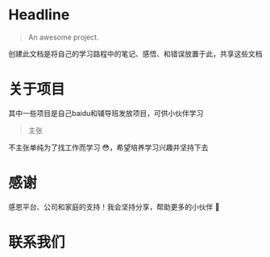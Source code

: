 # Headline

> An awesome project.

  创建此文档是将自己的学习路程中的笔记、感悟、和错误放置于此，共享这些文档
# 关于项目

其中一些项目是自己baidu和辅导班发放项目，可供小伙伴学习

> 主张

不主张单纯为了找工作而学习 😳，希望培养学习兴趣并坚持下去


# 感谢
感恩平台、公司和家庭的支持！我会坚持分享，帮助更多的小伙伴 🙏

# 联系我们
![]()